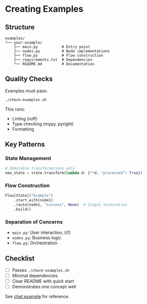 # Creating Examples

## Structure

```
examples/
└── your-example/
    ├── main.py           # Entry point
    ├── nodes.py          # Node implementations
    ├── flow.py           # Flow construction
    ├── requirements.txt  # Dependencies
    └── README.md         # Documentation
```

## Quality Checks

Examples must pass:

```bash
./check-examples.sh
```

This runs:

- Linting (ruff)
- Type checking (mypy, pyright)
- Formatting

## Key Patterns

### State Management

```python
# Immutable transformations only
new_state = state.transform(lambda d: {**d, "processed": True})
```

### Flow Construction

```python
Flow[State]("Example")
    .start_with(node1)
    .route(node1, "success", None)  # Single termination
    .build()
```

### Separation of Concerns

- `main.py`: User interaction, I/O
- `nodes.py`: Business logic
- `flow.py`: Orchestration

## Checklist

- [ ] Passes `./check-examples.sh`
- [ ] Minimal dependencies
- [ ] Clear README with quick start
- [ ] Demonstrates one concept well

See [chat example](../examples/chat/) for reference.
